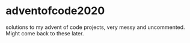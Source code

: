 # adventofcode2020
solutions to my advent of code projects, very messy and uncommented. Might come back to these later.
